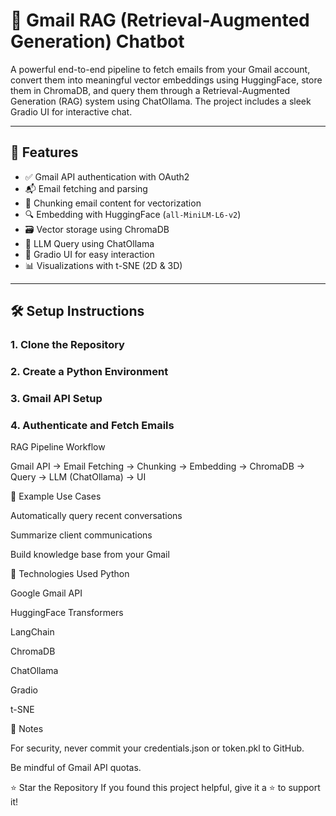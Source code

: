# 📧 Gmail RAG (Retrieval-Augmented Generation) Chatbot

A powerful end-to-end pipeline to fetch emails from your Gmail account, convert them into meaningful vector embeddings using HuggingFace, store them in ChromaDB, and query them through a Retrieval-Augmented Generation (RAG) system using ChatOllama. The project includes a sleek Gradio UI for interactive chat.

---

## 🚀 Features

- ✅ Gmail API authentication with OAuth2
- 📬 Email fetching and parsing
- 🧩 Chunking email content for vectorization
- 🔍 Embedding with HuggingFace (`all-MiniLM-L6-v2`)
- 🗃️ Vector storage using ChromaDB
- 🧠 LLM Query using ChatOllama
- 💬 Gradio UI for easy interaction
- 📊 Visualizations with t-SNE (2D & 3D)

---

## 🛠️ Setup Instructions

### 1. Clone the Repository

### 2. Create a Python Environment

### 3. Gmail API Setup

### 4. Authenticate and Fetch Emails


RAG Pipeline Workflow

Gmail API → Email Fetching → Chunking → Embedding → ChromaDB → Query → LLM (ChatOllama) → UI


🧪 Example Use Cases

Automatically query recent conversations

Summarize client communications

Build knowledge base from your Gmail


🤖 Technologies Used
Python

Google Gmail API

HuggingFace Transformers

LangChain

ChromaDB

ChatOllama

Gradio

t-SNE


📌 Notes

For security, never commit your credentials.json or token.pkl to GitHub.

Be mindful of Gmail API quotas.


⭐ Star the Repository
If you found this project helpful, give it a ⭐ to support it!

